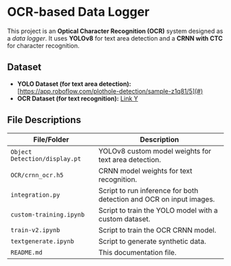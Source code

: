 # OCR-based Data Logger

This project is an **Optical Character Recognition (OCR)** system designed as a *data logger*. It uses **YOLOv8** for text area detection and a **CRNN with CTC** for character recognition.

## Dataset

- **YOLO Dataset (for text area detection):** [https://app.roboflow.com/plothole-detection/sample-z1q81/5](#)
- **OCR Dataset (for text recognition):** [Link Y](#)

## File Descriptions

| File/Folder                   | Description                                                                                 |
|-------------------------------|---------------------------------------------------------------------------------------------|
| `Object Detection/display.pt` | YOLOv8 custom model weights for text area detection.                                        |
| `OCR/crnn_ocr.h5`             | CRNN model weights for text recognition.                                                    |
| `integration.py`              | Script to run inference for both detection and OCR on input images.                         |
| `custom-training.ipynb`       | Script to train the YOLO model with a custom dataset.                                       |
| `train-v2.ipynb`              | Script to train the OCR CRNN model.                                                         | 
| `textgenerate.ipynb`          | Script to generate synthetic data.                                                          |
| `README.md`                   | This documentation file.                                                                    |
